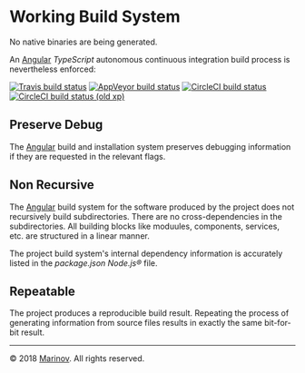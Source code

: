 # Working Build System

No native binaries are being generated.

An [Angular](https://angular.io/ "Angular") *TypeScript* autonomous continuous integration build process is nevertheless enforced:

[![Travis build status](https://img.shields.io/travis/Yrkki/cv-generator-fe/master?logo=travis)](https://travis-ci.org/Yrkki/cv-generator-fe "Travis build status")
[![AppVeyor build status](https://ci.appveyor.com/api/projects/status/8jco03v5wvojnqu0?svg=true)](https://ci.appveyor.com/project/Yrkki/cv-generator-fe "AppVeyor build status")
[![CircleCI build status](https://img.shields.io/circleci/build/github/Yrkki/cv-generator-fe?logo=circleci&token=cecd81eb8377394888c00e076646a0801cd07712)](https://app.circleci.com/pipelines/github/Yrkki/cv-generator-fe "CircleCI build status")
[![CircleCI build status (old xp)](https://circleci.com/gh/Yrkki/cv-generator-fe.svg?style=svg)](https://circleci.com/gh/Yrkki/cv-generator-fe "CircleCI build status (old xp)")

## Preserve Debug

The [Angular](https://angular.io/ "Angular") build and installation system preserves debugging information if they are requested in the relevant flags.

## Non Recursive

The [Angular](https://angular.io/ "Angular") build system for the software produced by the project does not recursively build subdirectories. There are no cross-dependencies in the subdirectories. All building blocks like moduules, components, services, etc. are structured in a linear manner.

The project build system's internal dependency information is accurately listed in the *package.json* *Node.js®* file.

## Repeatable

The project produces a reproducible build result. Repeating the process of generating information from source files results in exactly the same bit-for-bit result.

***

© 2018 [Marinov](http://marinov.link "Marinov"). All rights reserved.
